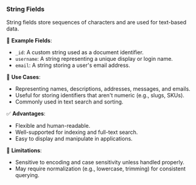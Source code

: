 ### String Fields

String fields store sequences of characters and are used for text-based data.

🧱 **Example Fields**:

- `_id`: A custom string used as a document identifier.
- `username`: A string representing a unique display or login name.
- `email`: A string storing a user's email address.

📌 **Use Cases**:

- Representing names, descriptions, addresses, messages, and emails.
- Useful for storing identifiers that aren't numeric (e.g., slugs, SKUs).
- Commonly used in text search and sorting.

✅ **Advantages**:

- Flexible and human-readable.
- Well-supported for indexing and full-text search.
- Easy to display and manipulate in applications.

🚫 **Limitations**:

- Sensitive to encoding and case sensitivity unless handled properly.
- May require normalization (e.g., lowercase, trimming) for consistent querying.
